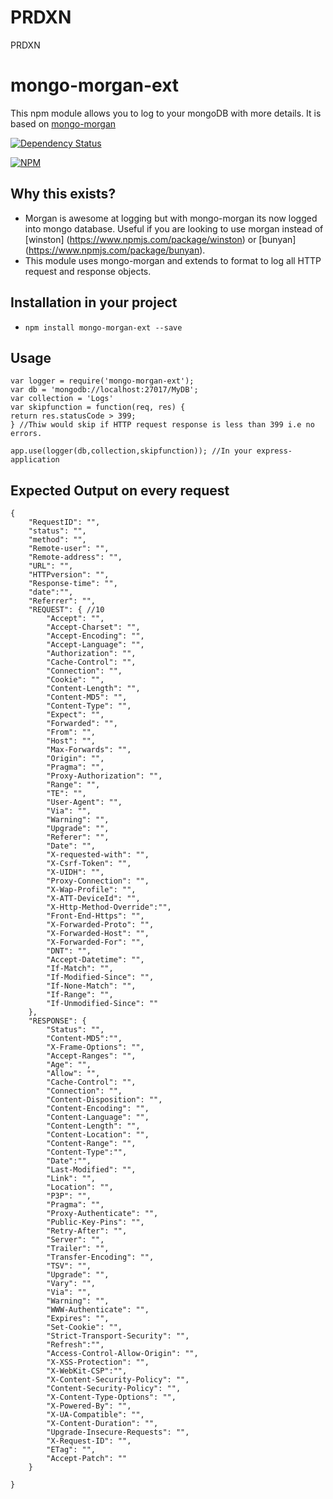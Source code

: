 # PRDXN
PRDXN

# mongo-morgan-ext
This npm module allows you to log to your mongoDB with more details. It is based on [mongo-morgan](https://github.com/emech-en/mongo-morgan)

<p align="left">
<a href="https://david-dm.org/serganus/mongo-morgan-ext"><img src="https://david-dm.org/serganus/mongo-morgan-ext.svg" alt="Dependency Status"></a>
</p>

[![NPM](https://nodei.co/npm/mongo-morgan-ext.png?downloads=true&downloadRank=true&stars=true)](https://nodei.co/npm/mongo-morgan-ext/)

## Why this exists?

- Morgan is awesome at logging but with mongo-morgan its now logged into mongo database. Useful if you are looking to use morgan instead of [winston] (https://www.npmjs.com/package/winston) or [bunyan] (https://www.npmjs.com/package/bunyan).
- This module uses mongo-morgan and extends to format to log all HTTP request and response objects.

## Installation in your project

- `npm install mongo-morgan-ext --save`

## Usage

```
var logger = require('mongo-morgan-ext');
var db = 'mongodb://localhost:27017/MyDB';
var collection = 'Logs'
var skipfunction = function(req, res) {
return res.statusCode > 399;
} //Thiw would skip if HTTP request response is less than 399 i.e no errors.

app.use(logger(db,collection,skipfunction)); //In your express-application

```

## Expected Output on every request

```
{
    "RequestID": "",
    "status": "",
    "method": "",
    "Remote-user": "",
    "Remote-address": "",
    "URL": "",
    "HTTPversion": "",
    "Response-time": "",
    "date":"",
    "Referrer": "",
    "REQUEST": { //10
        "Accept": "",
        "Accept-Charset": "",
        "Accept-Encoding": "",
        "Accept-Language": "",
        "Authorization": "",
        "Cache-Control": "",
        "Connection": "",
        "Cookie": "",
        "Content-Length": "",
        "Content-MD5": "",
        "Content-Type": "",
        "Expect": "",
        "Forwarded": "",
        "From": "",
        "Host": "",
        "Max-Forwards": "",
        "Origin": "",
        "Pragma": "",
        "Proxy-Authorization": "",
        "Range": "",
        "TE": "",
        "User-Agent": "",
        "Via": "",
        "Warning": "",
        "Upgrade": "",
        "Referer": "",
        "Date": "",
        "X-requested-with": "",
        "X-Csrf-Token": "",
        "X-UIDH": "",
        "Proxy-Connection": "",
        "X-Wap-Profile": "",
        "X-ATT-DeviceId": "",
        "X-Http-Method-Override":"",
        "Front-End-Https": "",
        "X-Forwarded-Proto": "",
        "X-Forwarded-Host": "",
        "X-Forwarded-For": "",
        "DNT": "",
        "Accept-Datetime": "",
        "If-Match": "",
        "If-Modified-Since": "",
        "If-None-Match": "",
        "If-Range": "",
        "If-Unmodified-Since": ""
    },
    "RESPONSE": {
        "Status": "",
        "Content-MD5":"",
        "X-Frame-Options": "",
        "Accept-Ranges": "",
        "Age": "",
        "Allow": "",
        "Cache-Control": "",
        "Connection": "",
        "Content-Disposition": "",
        "Content-Encoding": "",
        "Content-Language": "",
        "Content-Length": "",
        "Content-Location": "",
        "Content-Range": "",
        "Content-Type":"",
        "Date":"",
        "Last-Modified": "",
        "Link": "",
        "Location": "",
        "P3P": "",
        "Pragma": "",
        "Proxy-Authenticate": "",
        "Public-Key-Pins": "",
        "Retry-After": "",
        "Server": "",
        "Trailer": "",
        "Transfer-Encoding": "",
        "TSV": "",
        "Upgrade": "",
        "Vary": "",
        "Via": "",
        "Warning": "",
        "WWW-Authenticate": "",
        "Expires": "",
        "Set-Cookie": "",
        "Strict-Transport-Security": "",
        "Refresh":"",
        "Access-Control-Allow-Origin": "",
        "X-XSS-Protection": "",
        "X-WebKit-CSP":"",
        "X-Content-Security-Policy": "",
        "Content-Security-Policy": "",
        "X-Content-Type-Options": "",
        "X-Powered-By": "",
        "X-UA-Compatible": "",
        "X-Content-Duration": "",
        "Upgrade-Insecure-Requests": "",
        "X-Request-ID": "",
        "ETag": "",
        "Accept-Patch": ""
    }

}


```
